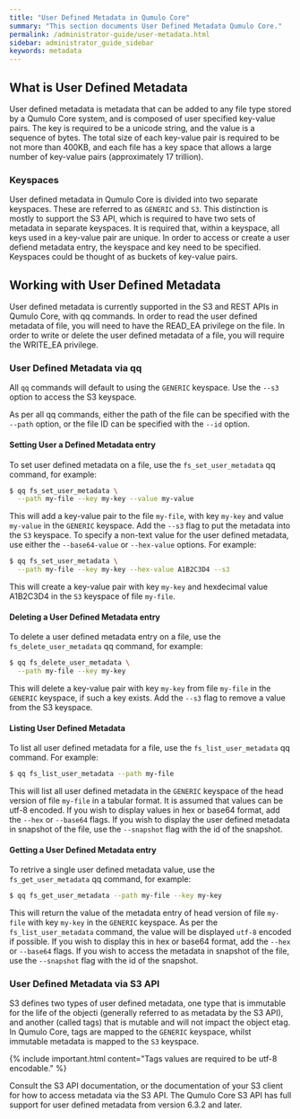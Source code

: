 ```yaml
---
title: "User Defined Metadata in Qumulo Core"
summary: "This section documents User Defined Metadata Qumulo Core."
permalink: /administrator-guide/user-metadata.html
sidebar: administrator_guide_sidebar
keywords: metadata
---
```


## What is User Defined Metadata

User defined metadata is metadata that can be added to any file type stored by a Qumulo Core system,
and is composed of user specified key-value pairs. The key is required to be a unicode string, and
the value is a sequence of bytes. The total size of each key-value pair is required to be not more
than 400KB, and each file has a key space that allows a large number of key-value pairs
(approximately 17 trillion).

### Keyspaces

User defined metadata in Qumulo Core is divided into two separate keyspaces. These are referred to
as `GENERIC` and `S3`. This distinction is mostly to support the S3 API, which is required to have
two sets of metadata in separate keyspaces. It is required that, within a keyspace, all keys used in
a key-value pair are unique. In order to access or create a user defiend metadata entry, the
keyspace and key need to be specified. Keyspaces could be thought of as buckets of key-value pairs.

## Working with User Defined Metadata

User defined metadata is currently supported in the S3 and REST APIs in Qumulo Core, with qq
commands. In order to read the user defined metadata of file, you will need to have the READ_EA
privilege on the file. In order to write or delete the user defined metadata of a file, you will
require the WRITE_EA privilege.

### User Defined Metadata via qq

All `qq` commands will default to using the `GENERIC` keyspace. Use the `--s3` option to access the
S3 keyspace.

As per all qq commands, either the path of the file can be specified with the `--path` option, or
the file ID can be specified with the `--id` option.

#### Setting User a Defined Metadata entry

To set user defined metadata on a file, use the `fs_set_user_metadata` qq command, for example:

  ```bash
  $ qq fs_set_user_metadata \
    --path my-file --key my-key --value my-value
  ```

This will add a key-value pair to the file `my-file`, with key `my-key` and value `my-value` in the
`GENERIC` keyspace. Add the `--s3` flag to put the metadata into the `S3` keyspace. To specify a
non-text value for the user defined metadata, use either the `--base64-value` or `--hex-value`
options. For example:

  ```bash
  $ qq fs_set_user_metadata \
    --path my-file --key my-key --hex-value A1B2C3D4 --s3
  ```

This will create a key-value pair with key `my-key` and hexdecimal value A1B2C3D4 in the `S3`
keyspace of file `my-file`.

#### Deleting a User Defined Metadata entry

To delete a user defined metadata entry on a file, use the `fs_delete_user_metadata` qq command, for example:

  ```bash
  $ qq fs_delete_user_metadata \
    --path my-file --key my-key
  ```

This will delete a key-value pair with key `my-key` from file `my-file` in the `GENERIC` keyspace,
if such a key exists. Add the `--s3` flag to remove a value from the S3 keyspace.

#### Listing User Defined Metadata

To list all user defined metadata for a file, use the `fs_list_user_metadata` qq command. For
example:

  ```bash
  $ qq fs_list_user_metadata --path my-file
  ```

This will list all user defined metadata in the `GENERIC` keyspace of the head version of file `my-file` in a
tabular format. It is assumed that values can be utf-8 encoded. If you wish to display values in
hex or base64 format, add the `--hex` or `--base64` flags. If you wish to display the user defined
metadata in snapshot of the file, use the `--snapshot` flag with the id of the snapshot.

#### Getting a User Defined Metadata entry

To retrive a single user defined metadata value, use the `fs_get_user_metadata` qq command, for
example:

  ```bash
  $ qq fs_get_user_metadata --path my-file --key my-key
  ```

This will return the value of the metadata entry of head version of file `my-file` with key `my-key`
in the `GENERIC` keyspace. As per the `fs_list_user_metadata` command, the value will be displayed
`utf-8` encoded if possible. If you wish to display this in hex or base64 format, add the `--hex` or
`--base64` flags. If you wish to access the metadata in snapshot of the file, use the `--snapshot`
flag with the id of the snapshot.

### User Defined Metadata via S3 API

S3 defines two types of user defined metadata, one type that is immutable for the life of the
objecti (generally referred to as metadata by the S3 API), and another (called tags) that is mutable
and will not impact the object etag. In Qumulo Core, tags are mapped to the `GENERIC` keyspace,
whilst immutable metadata is mapped to the `S3` keyspace.

{% include important.html content="Tags values are required to be utf-8 encodable." %}

Consult the S3 API documentation, or the documentation of your S3 client for how to access metadata
via the S3 API. The Qumulo Core S3 API has full support for user defined metadata from version 6.3.2
and later.
